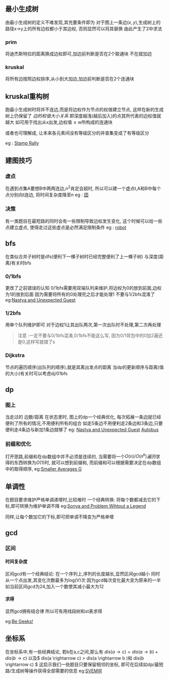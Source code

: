 ## 最小生成树
由最小生成树的定义不难发现,其充要条件即为
对于图上一条边$(x,y)$,生成树上的路径x->y上的所有边权都小于其边权,
否则显然可以将其替换
由此产生了2中求法
### prim
将迪杰斯特拉的距离换成边权即可,加边前判断是否在2个联通块
不在就加边
### kruskal
将所有边按照边权排序,从小到大加边,加边前判断是否在2个连通块
## kruskal重构树
跑最小生成树时将并不连边,而是将边权作为节点的权值建立节点,
这样在新的生成树上仍保留了 *边的权值大小关系* 
即深度越浅(越后加入)的点其所代表的边权值就越大
如可用于找出从x出发,边权值$\leq w$所构成的连通块

或者也可理解成,
让本来各元素间没有等级区分的并查集变成了有等级区分

eg : [Stamp Rally](https://vjudge.net/problem/AtCoder-agc002_d)

## 建图技巧
### 虚点
在遇到点集A要想B中两两连边,$n^2$肯定会超时,
所以可以建一个虚点t,A和B中每个点分别向t连边,
将时间复杂度降至$n$
eg : [团](https://www.luogu.com.cn/problem/P7100)

### 决策
有一类题目在最短路的同时会有一些限制导致边权发生变化,
这个时候可以给一些点建立虚点,
使得走过这些虚点是必然满足限制条件
eg : [robot](https://www.luogu.com.cn/problem/P7407)

## bfs
在类似合并子树时是dfs(便利下一棵子树时已经完整便利了上一棵子树)
与深度(距离)有关时bfs
### 0/1bfs
更改了之前错误的认知
0/1bfs需要用双端队列来维护,将边权为0的放到前面,边权为1的放到后面
因为需要将所有的0处理完之后才能处理1
不要与1/2bfs混淆了
eg:[Nastya and Unexpected Guest](https://www.luogu.com.cn/problem/CF1340C)
### 1/2bfs
用单个队列维护即可
对于边权1让其出队两次,第一次出队时不处理,第二次再处理
>注意 :一定不要与0/1bfs混淆,0/1bfs不能这么写,
因为0/1背包中的0加2遍还是0,这样写就错了s
### Dijkstra
节点的遍历顺序(出队列的顺序),就是其离出发点的距离
当dp的更新顺序与距离(值的大小)有关时可以考虑dj/01bfs
## dp
### 图上
当走过的 边数/距离 在状态里时,
图上的dp一个经典优化,
每次拓展一条边就已经便利了所有的情况,不用便利所有的组合
如走5条边不用便利走2条边和3条边,只要便利走4条边与新加1条边就够了
eg:
[Nastya and Unexpected Guest](https://www.luogu.com.cn/problem/CF1340C)
[Autobus](https://www.luogu.com.cn/problem/P8312)

### 前缀和优化
打开思路,前缀和在dp数组中并不必须是连续的,
当需要将一个$O(n)/O(n^k)$*遍历*求得的东西转换为$O(1)$时,
就可以想到前缀和,
而前缀和可以根据需要决定在dp数组中的取得顺序,
eg:[Smaller Averages G](https://www.luogu.com.cn/problem/P10282)

## 单调性
在题目要求维护严格单调递增时,比较难时
一个经典转换:
将每个数都减去它的下标,即可转换为维护单调不降
eg:[Sonya and Problem Wihtout a Legend](https://codeforces.com/problemset/problem/713/C)

同样,让每个数加它的下标,即可把单调不降变为严格单增

## gcd
### 区间
#### 时间复杂度
区间gcd有一个经典结论:
在一个序列上,序列的长度越长,显然区间gcd越小
同时从一个点出发,其变化次数最多为log(V)次
因为gcd每次变化最大变为原来的一半
如当前区间gcd为24,加入一个数使其减小最大为12
#### 求得
显然gcd拥有结合律
所以可有用线段树和st表求得

eg:[Be Geeks!](https://www.luogu.com.cn/problem/P9607)

## 坐标系
在坐标系中,有一些经典结论,
若b在a,c之间,那么有
$dis(a \rightarrow c) = dis(a \rightarrow b ) + dis(b \rightarrow c)$
以及$ dis(a \rightarrow c) > dis(a \rightarrow b )和 dis(b \rightarrow c) $
这启示我们一些题目只要保留相邻的坐标,
即可在后续如dp/最短路/生成树等操作获得全部需要的信息
eg:[SVEMIR](https://www.luogu.com.cn/problem/P8074)